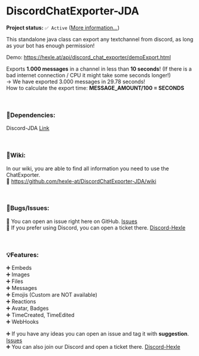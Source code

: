 # DiscordChatExporter-JDA

**Project status:** ``✅ Active`` ([More information...](https://github.com/hexle-at/project-info/blob/main/docs/status.md))

This standalone java class can export any textchannel from discord, as long as your bot has enough permission!

Demo: https://hexle.at/api/discord_chat_exporter/demoExport.html
<br>

Exports **1.000 messages** in a channel in less than **10 seconds**! (If there is a bad internet connection / CPU it might take some seconds longer!)<br>
-> We have exported 3.000 messages in 29.78 seconds!<br>
How to calculate the export time: **MESSAGE_AMOUNT/100 = SECONDS**


<br>


### 📃Dependencies:

Discord-JDA [Link](https://github.com/DV8FromTheWorld/JDA)

<br>



### 📘Wiki:

In our wiki, you are able to find all information you need to use the ChatExporter.\
📖 https://github.com/hexle-at/DiscordChatExporter-JDA/wiki 

<br>



### 🔧Bugs/Issues:

🎫 You can open an issue right here on GitHub. [Issues](https://github.com/hexle-at/DiscordChatExporter-JDA/issues) \
🎫 If you prefer using Discord, you can open a ticket there. [Discord-Hexle](https://dc.hexle.at)

<br>


### 💡Features:

➕ Embeds <br>
➕ Images <br>
➕ Files <br>
➕ Messages <br>
➕ Emojis (Custom are NOT available) <br>
➕ Reactions <br>
➕ Avatar, Badges <br>
➕ TimeCreated, TimeEdited <br>
➕ WebHooks <br>

➕ If you have any ideas you can open an issue and tag it with __suggestion__. [Issues](https://github.com/hexle-at/DiscordChatExporter-JDA/issues)\
➕ You can also join our Discord and open a ticket there. [Discord-Hexle](https://dc.hexle.at) 

